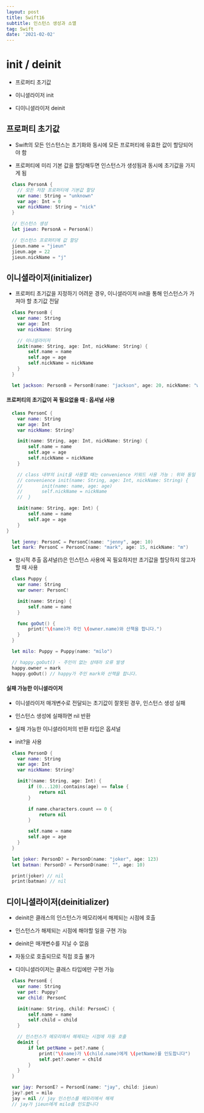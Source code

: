 ```yaml
---
layout: post
title: Swift16
subtitle: 인스턴스 생성과 소멸
tag: Swift
date: '2021-02-02'
---
```


# init / deinit

* 프로퍼티 초기값

* 이니셜라이저 init

* 디이니셜라이저 deinit


## 프로퍼티 초기값

* Swift의 모든 인스턴스는 초기화와 동시에 모든 프로퍼티에 유효한 값이 할당되어야 함

* 프로퍼티에 미리 기본 값을 할당해두면 인스턴스가 생성됨과 동시에 초기값을 가지게 됨
~~~Swift
  class PersonA {
    // 모든 저장 프로퍼티에 기본값 할당
    var name: String = "unknown"
    var age: Int = 0
    var nickName: String = "nick"
  }

  // 인스턴스 생성
  let jieun: PersonA = PersonA()

  // 인스턴스 프로퍼티에 값 할당
  jieun.name = "jieun"
  jieun.age = 22
  jieun.nickName = "j"
~~~


## 이니셜라이저(initializer)

* 프로퍼티 초기값을 지정하기 어려운 경우, 이니셜라이저 init을 통해 인스턴스가 가져야 할 초기값 전달
~~~Swift
  class PersonB {
    var name: String
    var age: Int
    var nickName: String

    // 이니셜라이저
    init(name: String, age: Int, nickName: String) {
        self.name = name
        self.age = age
        self.nickName = nickName
    }
  }

  let jackson: PersonB = PersonB(name: "jackson", age: 20, nickName: "wang")
~~~


#### 프로퍼티의 초기값이 꼭 필요없을 때 : 옵셔널 사용
~~~Swift
  class PersonC {
    var name: String
    var age: Int
    var nickName: String?

    init(name: String, age: Int, nickName: String) {
        self.name = name
        self.age = age
        self.nickName = nickName
    }

    // class 내부의 init을 사용할 때는 convenience 키워드 사용 가능 : 위와 동일
    // convenience init(name: String, age: Int, nickName: String) {
    //       init(name: name, age: age)
    //       self.nickName = nickName
    //  }

    init(name: String, age: Int) {
        self.name = name
        self.age = age
    }
}

  let jenny: PersonC = PersonC(name: "jenny", age: 10)
  let mark: PersonC = PersonC(name: "mark", age: 15, nickName: "m")﻿
~~~

* 암시적 추출 옵셔널(!)은 인스턴스 사용에 꼭 필요하지만 초기값을 할당하지 않고자 할 때 사용
~~~Swift
  class Puppy {
    var name: String
    var owner: PersonC!

    init(name: String) {
        self.name = name
    }

    func goOut() {
        print("\(name)가 주인 \(owner.name)와 산책을 합니다.")
    }
  }

  let milo: Puppy = Puppy(name: "milo")

  // happy.goOut() - 주인이 없는 상태라 오류 발생
  happy.owner = mark
  happy.goOut() // happy가 주인 mark와 산책을 합니다.
~~~

#### 실패 가능한 이니셜라이저

* 이니셜라이저 매개변수로 전달되는 초기값이 잘못된 경우, 인스턴스 생성 실패

* 인스턴스 생성에 실패하면 nil 반환

* 실패 가능한 이니셜라이저의 반환 타입은 옵셔널

* init?을 사용
~~~Swift
  class PersonD {
    var name: String
    var age: Int
    var nickName: String?

    init?(name: String, age: Int) {
        if (0...120).contains(age) == false {
            return nil
        }

        if name.characters.count == 0 {
            return nil
        }

        self.name = name
        self.age = age
    }
  }

  let joker: PersonD? = PersonD(name: "joker", age: 123)
  let batman: PersonD? = PersonD(name: "", age: 10)

  print(joker) // nil
  print(batman) // nil
~~~

## 디이니셜라이저(deinitializer)

* deinit은 클래스의 인스턴스가 메모리에서 해제되는 시점에 호출

* 인스턴스가 해제되는 시점에 해야할 일을 구현 가능

* deinit은 매개변수를 지닐 수 없음

* 자동으로 호출되므로 직접 호출 불가

* 디이니셜라이저는 클래스 타입에만 구현 가능

~~~Swift
  class PersonE {
    var name: String
    var pet: Puppy?
    var child: PersonC

    init(name: String, child: PersonC) {
        self.name = name
        self.child = child
    }

    // 인스턴스가 메모리에서 해제되는 시점에 자동 호출
    deinit {
        if let petName = pet?.name {
            print("\(name)가 \(child.name)에게 \(petName)를 인도합니다")
            self.pet?.owner = child
        }
    }
  }

  var jay: PersonE? = PersonE(name: "jay", child: jieun)
  jay?.pet = milo
  jay = nil // jay 인스턴스를 메모리에서 해제
  // jay가 jieun에게 milo를 인도합니다
~~~
